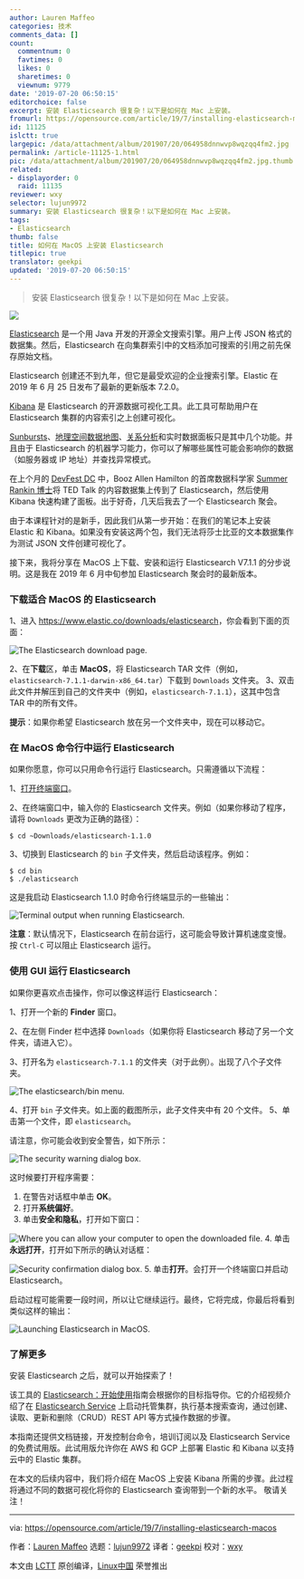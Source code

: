 ```yaml
---
author: Lauren Maffeo
categories: 技术
comments_data: []
count:
  commentnum: 0
  favtimes: 0
  likes: 0
  sharetimes: 0
  viewnum: 9779
date: '2019-07-20 06:50:15'
editorchoice: false
excerpt: 安装 Elasticsearch 很复杂！以下是如何在 Mac 上安装。
fromurl: https://opensource.com/article/19/7/installing-elasticsearch-macos
id: 11125
islctt: true
largepic: /data/attachment/album/201907/20/064958dnnwvp8wqzqq4fm2.jpg
permalink: /article-11125-1.html
pic: /data/attachment/album/201907/20/064958dnnwvp8wqzqq4fm2.jpg.thumb.jpg
related:
- displayorder: 0
  raid: 11135
reviewer: wxy
selector: lujun9972
summary: 安装 Elasticsearch 很复杂！以下是如何在 Mac 上安装。
tags:
- Elasticsearch
thumb: false
title: 如何在 MacOS 上安装 Elasticsearch
titlepic: true
translator: geekpi
updated: '2019-07-20 06:50:15'
---
```



> 
> 安装 Elasticsearch 很复杂！以下是如何在 Mac 上安装。
> 
> 
> 


![](/data/attachment/album/201907/20/064958dnnwvp8wqzqq4fm2.jpg)


[Elasticsearch](https://www.getapp.com/it-management-software/a/qbox-dot-io-hosted-elasticsearch/) 是一个用 Java 开发的开源全文搜索引擎。用户上传 JSON 格式的数据集。然后，Elasticsearch 在向集群索引中的文档添加可搜索的引用之前先保存原始文档。


Elasticsearch 创建还不到九年，但它是最受欢迎的企业搜索引擎。Elastic 在 2019 年 6 月 25 日发布了最新的更新版本 7.2.0。


[Kibana](https://www.elastic.co/products/kibana) 是 Elasticsearch 的开源数据可视化工具。此工具可帮助用户在 Elasticsearch 集群的内容索引之上创建可视化。


[Sunbursts](https://en.wikipedia.org/wiki/Pie_chart#Ring)、[地理空间数据地图](https://en.wikipedia.org/wiki/Spatial_analysis)、[关系分析](https://en.wikipedia.org/wiki/Correlation_and_dependence)和实时数据面板只是其中几个功能。并且由于 Elasticsearch 的机器学习能力，你可以了解哪些属性可能会影响你的数据（如服务器或 IP 地址）并查找异常模式。


在上个月的 [DevFest DC](https://www.devfestdc.org/) 中，Booz Allen Hamilton 的首席数据科学家 [Summer Rankin 博士](https://www.summerrankin.com/about)将 TED Talk 的内容数据集上传到了 Elasticsearch，然后使用 Kibana 快速构建了面板。出于好奇，几天后我去了一个 Elasticsearch 聚会。


由于本课程针对的是新手，因此我们从第一步开始：在我们的笔记本上安装 Elastic 和 Kibana。如果没有安装这两个包，我们无法将莎士比亚的文本数据集作为测试 JSON 文件创建可视化了。


接下来，我将分享在 MacOS 上下载、安装和运行 Elasticsearch V7.1.1 的分步说明。这是我在 2019 年 6 月中旬参加 Elasticsearch 聚会时的最新版本。


### 下载适合 MacOS 的 Elasticsearch


1、进入 <https://www.elastic.co/downloads/elasticsearch>，你会看到下面的页面：


![The Elasticsearch download page.](/data/attachment/album/201907/20/065017vv8c61wv8kvvvnov.png "The Elasticsearch download page.")


2、在**下载**区，单击 **MacOS**，将 Elasticsearch TAR 文件（例如，`elasticsearch-7.1.1-darwin-x86_64.tar`）下载到 `Downloads` 文件夹。 3、双击此文件并解压到自己的文件夹中（例如，`elasticsearch-7.1.1`），这其中包含 TAR 中的所有文件。


**提示**：如果你希望 Elasticsearch 放在另一个文件夹中，现在可以移动它。


### 在 MacOS 命令行中运行 Elasticsearch


如果你愿意，你可以只用命令行运行 Elasticsearch。只需遵循以下流程：


1、[打开终端窗口](https://support.apple.com/en-ca/guide/terminal/welcome/mac)。


2、在终端窗口中，输入你的 Elasticsearch 文件夹。例如（如果你移动了程序，请将 `Downloads` 更改为正确的路径）：



```
$ cd ~Downloads/elasticsearch-1.1.0
```

3、切换到 Elasticsearch 的 `bin` 子文件夹，然后启动该程序。例如：



```
$ cd bin 
$ ./elasticsearch
```

这是我启动 Elasticsearch 1.1.0 时命令行终端显示的一些输出：


![Terminal output when running Elasticsearch.](/data/attachment/album/201907/20/065020fbpv5zwske8gkwop.png "Terminal output when running Elasticsearch.")


**注意**：默认情况下，Elasticsearch 在前台运行，这可能会导致计算机速度变慢。按 `Ctrl-C` 可以阻止 Elasticsearch 运行。


### 使用 GUI 运行 Elasticsearch


如果你更喜欢点击操作，你可以像这样运行 Elasticsearch：


1、打开一个新的 **Finder** 窗口。


2、在左侧 Finder 栏中选择 `Downloads`（如果你将 Elasticsearch 移动了另一个文件夹，请进入它）。


3、打开名为 `elasticsearch-7.1.1` 的文件夹（对于此例）。出现了八个子文件夹。


![The elasticsearch/bin menu.](/data/attachment/album/201907/20/065021iev3qa56j43jj36a.png "The elasticsearch/bin menu.")


4、打开 `bin` 子文件夹。如上面的截图所示，此子文件夹中有 20 个文件。 5、单击第一个文件，即 `elasticsearch`。


请注意，你可能会收到安全警告，如下所示：


![The security warning dialog box.](/data/attachment/album/201907/20/065021w1ze3cjneqctbc00.jpg "The security warning dialog box.")


这时候要打开程序需要：


1. 在警告对话框中单击 **OK**。
2. 打开**系统偏好**。
3. 单击**安全和隐私**，打开如下窗口：


![Where you can allow your computer to open the downloaded file.](/data/attachment/album/201907/20/065021c61nyx7hlb5h2vq7.jpg "Where you can allow your computer to open the downloaded file.")
4. 单击**永远打开**，打开如下所示的确认对话框：


![Security confirmation dialog box.](/data/attachment/album/201907/20/065022xpap8g88w3md9uos.jpg "Security confirmation dialog box.")
5. 单击**打开**。会打开一个终端窗口并启动 Elasticsearch。


启动过程可能需要一段时间，所以让它继续运行。最终，它将完成，你最后将看到类似这样的输出：


![Launching Elasticsearch in MacOS.](/data/attachment/album/201907/20/065022eigxpzvn31n3gzni.png "Launching Elasticsearch in MacOS.")


### 了解更多


安装 Elasticsearch 之后，就可以开始探索了！


该工具的 [Elasticsearch：开始使用](https://www.elastic.co/webinars/getting-started-elasticsearch?ultron=%5BB%5D-Elastic-US+CA-Exact&blade=adwords-s&Device=c&thor=elasticsearch&gclid=EAIaIQobChMImdbvlqOP4wIVjI-zCh3P_Q9mEAAYASABEgJuAvD_BwE)指南会根据你的目标指导你。它的介绍视频介绍了在 [Elasticsearch Service](https://info.elastic.co/elasticsearch-service-gaw-v10-nav.html?ultron=%5BB%5D-Elastic-US+CA-Exact&blade=adwords-s&Device=c&thor=elasticsearch%20service&gclid=EAIaIQobChMI_MXHt-SZ4wIVJBh9Ch3wsQfPEAAYASAAEgJo9fD_BwE) 上启动托管集群，执行基本搜索查询，通过创建、读取、更新和删除（CRUD）REST API 等方式操作数据的步骤。


本指南还提供文档链接，开发控制台命令，培训订阅以及 Elasticsearch Service 的免费试用版。此试用版允许你在 AWS 和 GCP 上部署 Elastic 和 Kibana 以支持云中的 Elastic 集群。


在本文的后续内容中，我们将介绍在 MacOS 上安装 Kibana 所需的步骤。此过程将通过不同的数据可视化将你的 Elasticsearch 查询带到一个新的水平。 敬请关注！




---


via: <https://opensource.com/article/19/7/installing-elasticsearch-macos>


作者：[Lauren Maffeo](https://opensource.com/users/lmaffeo/users/don-watkins) 选题：[lujun9972](https://github.com/lujun9972) 译者：[geekpi](https://github.com/geekpi) 校对：[wxy](https://github.com/wxy)


本文由 [LCTT](https://github.com/LCTT/TranslateProject) 原创编译，[Linux中国](https://linux.cn/) 荣誉推出